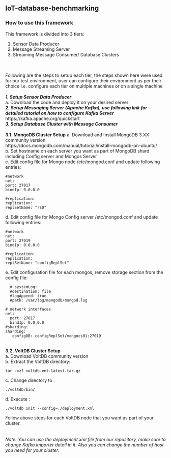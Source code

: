 ## IoT-database-benchmarking 
### How to use this framework  

This framework is divided into 3 tiers: 
1. Sensor Data Producer
1. Message Streaming Server
1. Streaming Message Consumer/ Database Clusters
<br>
<br>
Following are the steps to setup each tier, the steps shown here were used for our test environment, user can configure their environment as per their choice i.e. configure each tier on multiple machines or on a single machine
<br>
<br>
<I><B> 1. Setup Sensor Data Producer</I><br></B>
	            a. Download the code and deploy it on your desired server<br>
<I><B> 2. Setup Messaging Server (Apache Kafka), use following link for detailed tutorial on how to configure Kafka Server</I></B>	 https://kafka.apache.org/quickstart <br>
<I><B> 3. Setup Database Cluster with Message Consumer</B></I><br>
<BR>
	    <B> 3.1. MongoDB Cluster Setup</B>
		a. Download and Install MongoDB 3.XX community version<br>
			  https://docs.mongodb.com/manual/tutorial/install-mongodb-on-ubuntu/<br>
		b. Set hostname on each server you want as part of MongoDB shard including Config server and Mongos Server<br>
		c. Edit config file for Mongo node /etc/mongod.conf and update following entries:
				
    #network
    net:
    port: 27017
    bindIp: 0.0.0.0 
				
    #replication:
    replication:
    replSetName: "rs0"     

d. Edit config file for Mongo Config server /etc/mongod.conf and update following entries:
			
    #network
    net:
    port: 27019
    bindIp: 0.0.0.0 
				
    #replication:
    replication:
    replSetName: "configReplSet"   
e. Edit configuration file for each mongos, remove storage section from the config file:
    
	  # systemLog:
	  #destination: file
	  #logAppend: true
	  #path: /var/log/mongodb/mongod.log

	# network interfaces
	net:
	  port: 27017
	  bindIp: 0.0.0.0
	#sharding:
	sharding:
	   configDB: configReplSet/mongocs01:27019

				
<BR>
<B> 3.2. VoltDB Cluster Setup</B><br>
a. Download VoltDB community version<br>
b. Extract the VoltDB directory:
	
	tar -xzf voltdb-ent-latest.tar.gz
				
c. Change directory to :
				
    ./voltdb/bin/
				
d. Execute :

    ./voltdb init --config=./deployment.xml

Follow above steps for each VoltDB node that you want as part of your cluster.<br>
	<br>
  <br>
<I> Note: You can use the deployment.xml file from our repository, make sure to change Kafka importer detail in it. Also you can change the number of host you need for your cluster.	</I>	
